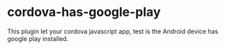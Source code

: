 # cordova-has-google-play
This plugin let your cordova javascript app, test is the Android device has google play installed.
